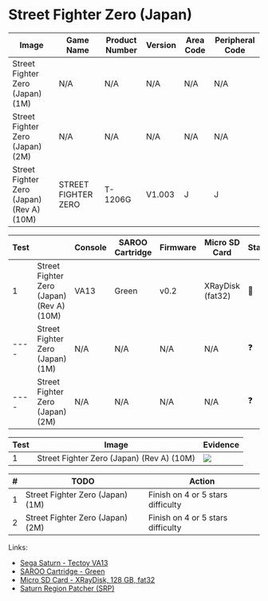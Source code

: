 # Street Fighter Zero (Japan)

| Image                                     | Game Name           | Product Number | Version | Area Code | Peripheral Code |
| ----------------------------------------- | ------------------- | -------------- | ------- | --------- | --------------- |
| Street Fighter Zero (Japan) (1M)          | N/A                 | N/A            | N/A     | N/A       | N/A             |
| Street Fighter Zero (Japan) (2M)          | N/A                 | N/A            | N/A     | N/A       | N/A             |
| Street Fighter Zero (Japan) (Rev A) (10M) | STREET FIGHTER ZERO | T-1206G        | V1.003  | J         | J               |

| Test |                                           | Console | SAROO Cartridge | Firmware | Micro SD Card    | Status     | Time Played | Info               |
| ---- | ----------------------------------------- | ------- | --------------- | -------- | ---------------- | ---------- | ----------- | ------------------ |
| 1    | Street Fighter Zero (Japan) (Rev A) (10M) | VA13    | Green           | v0.2     | XRayDisk (fat32) | :100:      | 13 minutes  | Difficulty: 1 Star |
| ---- | Street Fighter Zero (Japan) (1M)          | N/A     | N/A             | N/A      | N/A              | :question: | N/A         | N/A                |
| ---- | Street Fighter Zero (Japan) (2M)          | N/A     | N/A             | N/A      | N/A              | :question: | N/A         | N/A                |

| Test | Image                                     | Evidence                                                                                         |
| ---- | ----------------------------------------- | ------------------------------------------------------------------------------------------------ |
| 1    | Street Fighter Zero (Japan) (Rev A) (10M) | [![](https://img.youtube.com/vi/-Lj6OzJ24Ic/0.jpg)](https://www.youtube.com/watch?v=-Lj6OzJ24Ic) |

| #   | TODO                             | Action                            |
| --- | -------------------------------- | --------------------------------- |
| 1   | Street Fighter Zero (Japan) (1M) | Finish on 4 or 5 stars difficulty |
| 2   | Street Fighter Zero (Japan) (2M) | Finish on 4 or 5 stars difficulty |

Links:

- [Sega Saturn - Tectoy VA13](../../../../Info/Consoles/VA13/README.md)
- [SAROO Cartridge - Green](../../../../Info/Cartridges/RetroGameParadiseStore/1.32F/README.md)
- [Micro SD Card - XRayDisk, 128 GB, fat32](../../../../Info/SdCards/XRayDisk/128GB/fat32/README.md)
- [Saturn Region Patcher (SRP)](https://segaxtreme.net/resources/saturn-region-patcher.81/download)
